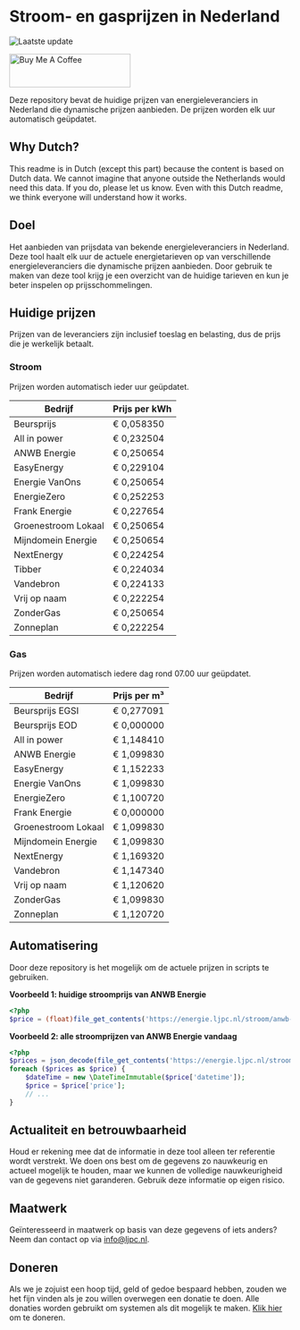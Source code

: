 # Stroom- en gasprijzen in Nederland

![Laatste update](https://img.shields.io/badge/laatste%20update-2024--03--27%2000%3A00%20CET-brightgreen)

<a href="https://www.buymeacoffee.com/Lars-" target="_blank"><img src="https://cdn.buymeacoffee.com/buttons/v2/default-orange.png" alt="Buy Me A Coffee" height="60" style="height: 60px !important;width: 217px !important;" ></a>

Deze repository bevat de huidige prijzen van energieleveranciers in Nederland die dynamische prijzen aanbieden. De prijzen worden elk uur automatisch geüpdatet.

## Why Dutch?

This readme is in Dutch (except this part) because the content is based on Dutch data. We cannot imagine that anyone outside the Netherlands would need this data. If you do, please let us know. Even with this Dutch readme, we think
everyone will understand how it works.

## Doel

Het aanbieden van prijsdata van bekende energieleveranciers in Nederland. Deze tool haalt elk uur de actuele energietarieven op van verschillende energieleveranciers die dynamische prijzen aanbieden. Door gebruik te maken van deze tool
krijg je een overzicht van de huidige tarieven en kun je beter inspelen op prijsschommelingen.

## Huidige prijzen

Prijzen van de leveranciers zijn inclusief toeslag en belasting, dus de prijs die je werkelijk betaalt.

### Stroom

Prijzen worden automatisch ieder uur geüpdatet.

 Bedrijf | Prijs per kWh 
---------|---------------
Beursprijs | € 0,058350
All in power | € 0,232504
ANWB Energie | € 0,250654
EasyEnergy | € 0,229104
Energie VanOns | € 0,250654
EnergieZero | € 0,252253
Frank Energie | € 0,227654
Groenestroom Lokaal | € 0,250654
Mijndomein Energie | € 0,250654
NextEnergy | € 0,224254
Tibber | € 0,224034
Vandebron | € 0,224133
Vrij op naam | € 0,222254
ZonderGas | € 0,250654
Zonneplan | € 0,222254


### Gas

Prijzen worden automatisch iedere dag rond 07.00 uur geüpdatet.

 Bedrijf | Prijs per m³ 
---------|--------------
Beursprijs EGSI | € 0,277091
Beursprijs EOD | € 0,000000
All in power | € 1,148410
ANWB Energie | € 1,099830
EasyEnergy | € 1,152233
Energie VanOns | € 1,099830
EnergieZero | € 1,100720
Frank Energie | € 0,000000
Groenestroom Lokaal | € 1,099830
Mijndomein Energie | € 1,099830
NextEnergy | € 1,169320
Vandebron | € 1,147340
Vrij op naam | € 1,120620
ZonderGas | € 1,099830
Zonneplan | € 1,120720


## Automatisering

Door deze repository is het mogelijk om de actuele prijzen in scripts te gebruiken.

**Voorbeeld 1: huidige stroomprijs van ANWB Energie**

```php
<?php
$price = (float)file_get_contents('https://energie.ljpc.nl/stroom/anwb-energie-nu.txt');

```

**Voorbeeld 2: alle stroomprijzen van ANWB Energie vandaag**

```php
<?php
$prices = json_decode(file_get_contents('https://energie.ljpc.nl/stroom/all-in-power-vandaag.json'),true);
foreach ($prices as $price) {
    $dateTime = new \DateTimeImmutable($price['datetime']);
    $price = $price['price'];
    // ...
}
```

## Actualiteit en betrouwbaarheid

Houd er rekening mee dat de informatie in deze tool alleen ter referentie wordt verstrekt. We doen ons best om de gegevens zo nauwkeurig en actueel mogelijk te houden, maar we kunnen de volledige nauwkeurigheid van de gegevens niet
garanderen. Gebruik deze informatie op eigen risico.

## Maatwerk

Geïnteresseerd in maatwerk op basis van deze gegevens of iets anders? Neem dan contact op
via [info@ljpc.nl](mailto:info@ljpc.nl?subject=Energie%20prijzen).

## Doneren

Als we je zojuist een hoop tijd, geld of gedoe bespaard hebben, zouden we het fijn vinden als je zou willen overwegen een
donatie te doen. Alle donaties worden gebruikt om systemen als dit mogelijk te
maken. [Klik hier](https://www.buymeacoffee.com/Lars-) om te doneren.
